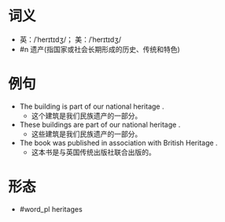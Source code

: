 # 词义
- 英：/ˈherɪtɪdʒ/； 美：/ˈherɪtɪdʒ/
- #n 遗产(指国家或社会长期形成的历史、传统和特色)
# 例句
- The building is part of our national heritage .
	- 这个建筑是我们民族遗产的一部分。
- These buildings are part of our national heritage .
	- 这些建筑是我们民族遗产的一部分。
- The book was published in association with British Heritage .
	- 这本书是与英国传统出版社联合出版的。
# 形态
- #word_pl heritages
